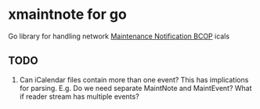# xmaintnote for go
Go library for handling network [Maintenance Notification BCOP](https://github.com/maint-notification/maint-notification/) icals

## TODO
1. Can iCalendar files contain more than one event?
   This has implications for parsing. E.g. Do we need separate
   MaintNote and MaintEvent? What if reader stream has multiple events?
